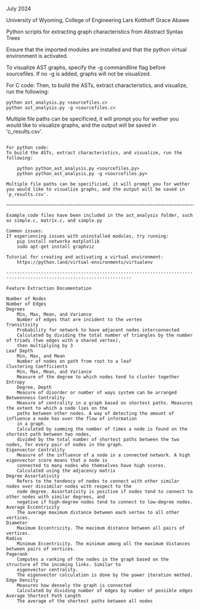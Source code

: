 July 2024

University of Wyoming, College of Engineering
Lars Kotthoff
Grace Abawe

Python scripts for extracting graph characteristics from Abstract Syntax Trees

Ensure that the imported modules are installed and that the python virtual environment is activated.

To visualize AST graphs, specify the -g commandline flag before sourcefiles. If no -g is added, graphs will not be visualized.

For C code:
Then, to build the ASTs, extract characteristics, and visualize, run the following:

    python ast_analysis.py <sourcefiles.c>
    python ast_analysis.py -g <sourcefiles.c>

Multiple file paths can be specificied, it will prompt you for wether you would like to visualize graphs, and the output will be saved in 'c_results.csv'.
~~~~~~~~~~~~~~~~~~~~~~~~~~~~~~~~~~~~~~~~~~~~~~~~~~~~~~~~~~~~~~~~~~~~~~~~~~~~~~~~~~~~~~~~~~~~~~~~~~~~~~~~~~~~~~~~~~~~~~~~~~~~~~~

For python code:
To build the ASTs, extract characteristics, and visualize, run the following:

    python python_ast_analysis.py <sourcefiles.py> 
    python python_ast_analysis.py -g <sourcefiles.py> 

Multiple file paths can be specificied, it will prompt you for wether you would like to visualize graphs, and the output will be saved in 'p_results.csv'.

~~~~~~~~~~~~~~~~~~~~~~~~~~~~~~~~~~~~~~~~~~~~~~~~~~~~~~~~~~~~~~~~~~~~~~~~~~~~~~~~~~~~~~~~~~~~~~~~~~~~~~~~~~~~~~~~~~~~~~~~~~~~~

Example code files have been included in the ast_analysis folder, such as simple.c, matrix.c, and simple.py

Common issues:
If experiencing issues with uninstalled modules, try running:
    pip install networkx matplotlib
    sudo apt-get install graphviz

Tutorial for creating and activating a virtual environment:
    https://python.land/virtual-environments/virtualenv

---------------------------------------------------------------------------------------------------------------------

Feature Extraction Documentation

Number of Nodes
Number of Edges
Degrees
    Min, Max, Mean, and Variance
    Number of edges that are incident to the vertex
Transitivity
    Probability for network to have adjacent nodes interconnected
    Calculated by dividing the total number of triangles by the number of triads (two edges with a shared vertex),
    then multiplying by 3
Leaf Depth
    Min, Max, and Mean
    Number of nodes on path from root to a leaf
Clustering Coefficients
    Min, Max, Mean, and Variance
    Measure of the degree to which nodes tend to cluster together
Entropy
    Degree, Depth
    Measure of disorder or number of ways system can be arranged
Betweenness Centrality
    Measure of centrality in a graph based on shortest paths. Measures the extent to which a node lies on the 
    paths between other nodes. A way of detecting the amount of influence a node has over the flow of information 
    in a graph.
    Calculated by summing the number of times a node is found on the shortest path between two nodes, 
    divided by the total number of shortest paths between the two nodes, for every pair of nodes in the graph.
Eigenvector Centrality
    Measure of the influence of a node in a connected network. A high eigenvector score means that a node is 
    connected to many nodes who themselves have high scores.
    Calculated using the adjacency matrix
Degree Assortativity
    Refers to the tendency of nodes to connect with other similar nodes over dissimilar nodes with respect to the 
    node degree. Assortativity is positive if nodes tend to connect to other nodes with similar degrees, and 
    negative if high-degree nodes tend to connect to low-degree nodes.
Average Eccentricity
    The average maximum distance between each vertex to all other vertices. 
Diameter
    Maximum Eccentricity. The maximum distance between all pairs of vertices.
Radius
    Minimum Eccentricity. The minimum among all the maximum distances between pairs of vertices.
Pagerank
    Computes a ranking of the nodes in the graph based on the structure of the incoming links. Similar to 
    eigenvector centrality.
    The eigenvector calculation is done by the power iteration method.
Edge Density
    Measures how densely the graph is connected
    Calculated by dividing number of edges by number of possible edges
Average Shortest Path Length
    The average of the shortest paths between all nodes
